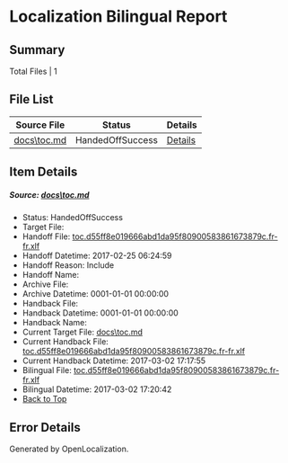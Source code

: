 # <a name='report-top'></a> Localization Bilingual Report

## Summary
 Total Files | 1

## File List
 Source File | Status | Details 
 ----------- | ------ | ------- 
 [docs\toc.md](https://github.com/dotnet/docs/blob/166dc5d2f22d5ada11dfe59e26cbf2afeb4e4ffb/docs/toc.md) | HandedOffSuccess | [Details](#448c8b6449dc6d32f10574909f4f6a4fd7041b473474)

## Item Details
##### <a name='448c8b6449dc6d32f10574909f4f6a4fd7041b473474'></a> Source: [docs\toc.md](https://github.com/dotnet/docs/blob/166dc5d2f22d5ada11dfe59e26cbf2afeb4e4ffb/docs/toc.md)
* Status: HandedOffSuccess
* Target File: 
* Handoff File: [toc.d55ff8e019666abd1da95f80900583861673879c.fr-fr.xlf](https://github.com/dotnet/docs.handoff/blob/8256d00a106d598e85a70c76b2ac82c54091306d/ol-handoff/dotnet/docs.fr-fr/master/dotnet-core/toc.d55ff8e019666abd1da95f80900583861673879c.fr-fr.xlf)
* Handoff Datetime: 2017-02-25 06:24:59
* Handoff Reason: Include
* Handoff Name: 
* Archive File: 
* Archive Datetime: 0001-01-01 00:00:00
* Handback File: 
* Handback Datetime: 0001-01-01 00:00:00
* Handback Name: 
* Current Target File: [docs\toc.md](https://github.com/dotnet/docs.fr-fr/blob/905ffcefff23a35345e5f25efb9f565ec9637239/docs/toc.md)
* Current Handback File: [toc.d55ff8e019666abd1da95f80900583861673879c.fr-fr.xlf](https://github.com/dotnet/docs.handback/blob/f54f1370692112dd4a9ff561786bc91f752c311b/ol-handback/dotnet/docs.fr-fr/master/dotnet-core/toc.d55ff8e019666abd1da95f80900583861673879c.fr-fr.xlf)
* Current Handback Datetime: 2017-03-02 17:17:55
* Bilingual File: [toc.d55ff8e019666abd1da95f80900583861673879c.fr-fr.xlf](https://github.com/dotnet/docs.handback/blob/f54f1370692112dd4a9ff561786bc91f752c311b/ol-handback/dotnet/docs.fr-fr/master/dotnet-core/toc.d55ff8e019666abd1da95f80900583861673879c.fr-fr.xlf)
* Bilingual Datetime: 2017-03-02 17:20:42
* [Back to Top](#report-top)


## Error Details

Generated by OpenLocalization.
